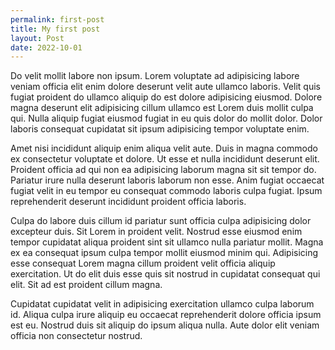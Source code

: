 ```yaml
---
permalink: first-post
title: My first post
layout: Post
date: 2022-10-01
---
```


Do velit mollit labore non ipsum. Lorem voluptate ad adipisicing labore veniam officia elit enim dolore deserunt velit aute ullamco laboris. Velit quis fugiat proident do ullamco aliquip do est dolore adipisicing eiusmod. Dolore magna deserunt elit adipisicing cillum ullamco est Lorem duis mollit culpa qui. Nulla aliquip fugiat eiusmod fugiat in eu quis dolor do mollit dolor. Dolor laboris consequat cupidatat sit ipsum adipisicing tempor voluptate enim.

Amet nisi incididunt aliquip enim aliqua velit aute. Duis in magna commodo ex consectetur voluptate et dolore. Ut esse et nulla incididunt deserunt elit. Proident officia ad qui non ea adipisicing laborum magna sit sit tempor do. Pariatur irure nulla deserunt laboris laborum non esse. Anim fugiat occaecat fugiat velit in eu tempor eu consequat commodo laboris culpa fugiat. Ipsum reprehenderit deserunt incididunt proident officia laboris.

Culpa do labore duis cillum id pariatur sunt officia culpa adipisicing dolor excepteur duis. Sit Lorem in proident velit. Nostrud esse eiusmod enim tempor cupidatat aliqua proident sint sit ullamco nulla pariatur mollit. Magna ex ea consequat ipsum culpa tempor mollit eiusmod minim qui. Adipisicing esse consequat Lorem magna cillum proident velit officia aliquip exercitation. Ut do elit duis esse quis sit nostrud in cupidatat consequat qui elit. Sit ad est proident cillum magna.

Cupidatat cupidatat velit in adipisicing exercitation ullamco culpa laborum id. Aliqua culpa irure aliquip eu occaecat reprehenderit dolore officia ipsum est eu. Nostrud duis sit aliquip do ipsum aliqua nulla. Aute dolor elit veniam officia non consectetur nostrud.
